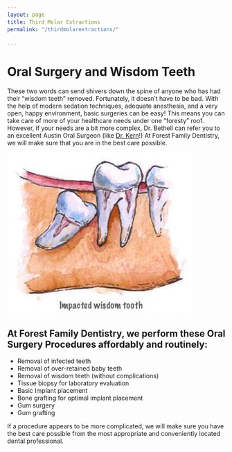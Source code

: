 ```yaml
---
layout: page
title: Third Molar Extractions
permalink: "/thirdmolarextractions/"

---
```

# Oral Surgery and Wisdom Teeth

These two words can send shivers down the spine of anyone who has had their “wisdom teeth” removed. Fortunately, it doesn’t have to be bad. With the help of modern sedation techniques, adequate anesthesia, and a very open, happy environment, basic surgeries can be easy! This means you can take care of more of your healthcare needs under one “foresty” roof. However, if your needs are a bit more complex, Dr. Bethell can refer you to an excellent Austin Oral Surgeon (like [Dr. Kern](http://www.yelp.com/biz/travis-w-kern-dds-md-austin-2)!) At Forest Family Dentistry, we will make sure that you are in the best care possible.

![](/assets/uploads/wisdomTeeth.jpg)

## At Forest Family Dentistry, we perform these Oral Surgery Procedures affordably and routinely:

* Removal of infected teeth
* Removal of over-retained baby teeth
* Removal of wisdom teeth (without complications)
* Tissue biopsy for laboratory evaluation
* Basic Implant placement
* Bone grafting for optimal implant placement
* Gum surgery
* Gum grafting

If a procedure appears to be more complicated, we will make sure you have the best care possible from the most appropriate and conveniently located dental professional.